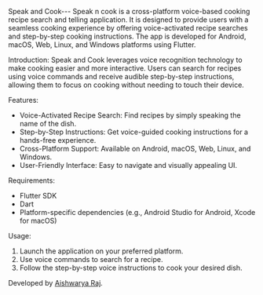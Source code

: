 Speak and Cook---
Speak n cook is a cross-platform voice-based cooking recipe search and telling application. It is designed to provide users with a seamless cooking experience by offering voice-activated recipe searches and step-by-step cooking instructions. The app is developed for Android, macOS, Web, Linux, and Windows platforms using Flutter.

Introduction:
Speak and Cook leverages voice recognition technology to make cooking easier and more interactive. Users can search for recipes using voice commands and receive audible step-by-step instructions, allowing them to focus on cooking without needing to touch their device.

Features:
- Voice-Activated Recipe Search: Find recipes by simply speaking the name of the dish.
- Step-by-Step Instructions: Get voice-guided cooking instructions for a hands-free experience.
- Cross-Platform Support: Available on Android, macOS, Web, Linux, and Windows.
- User-Friendly Interface: Easy to navigate and visually appealing UI.

Requirements:
- Flutter SDK
- Dart
- Platform-specific dependencies (e.g., Android Studio for Android, Xcode for macOS)

Usage:
1. Launch the application on your preferred platform.
2. Use voice commands to search for a recipe.
3. Follow the step-by-step voice instructions to cook your desired dish.


Developed by [Aishwarya Raj](https://github.com/Aishwarya-Raj99).
